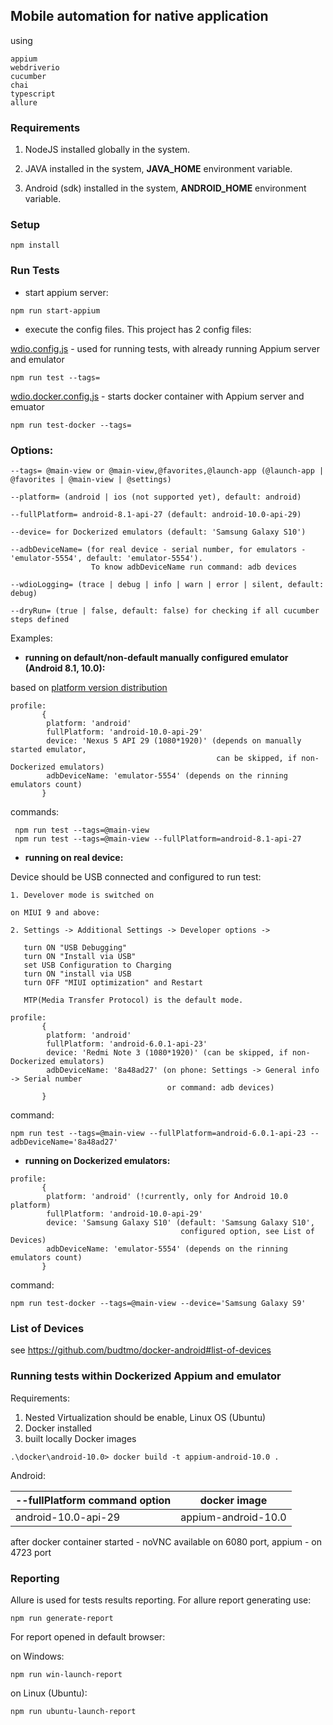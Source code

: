 
## Mobile automation for native application

using
```
appium
webdriverio
cucumber
chai
typescript
allure
```

### Requirements

1. NodeJS installed globally in the system.

2. JAVA installed in the system, **JAVA_HOME** environment variable.

3. Android (sdk) installed in the system, **ANDROID_HOME** environment variable.


### Setup

```
npm install
```

### Run Tests

* start appium server:

```
npm run start-appium
```

* execute the config files. This project has 2 config files:

[wdio.config.js](config/wdio.conf.js) - used for running tests, with already running Appium server
and emulator

```
npm run test --tags=
```

[wdio.docker.config.js](config/wdio.docker.conf.js) - starts docker container with Appium server and emuator

```
npm run test-docker --tags=
```

### Options:
```
--tags= @main-view or @main-view,@favorites,@launch-app (@launch-app | @favorites | @main-view | @settings)

--platform= (android | ios (not supported yet), default: android)

--fullPlatform= android-8.1-api-27 (default: android-10.0-api-29)

--device= for Dockerized emulators (default: 'Samsung Galaxy S10')

--adbDeviceName= (for real device - serial number, for emulators - 'emulator-5554', default: 'emulator-5554').
                  To know adbDeviceName run command: adb devices

--wdioLogging= (trace | debug | info | warn | error | silent, default: debug)

--dryRun= (true | false, default: false) for checking if all cucumber steps defined
```

Examples:

* **running on default/non-default manually configured emulator (Android 8.1, 10.0):**

based on [platform version distribution](https://developer.android.com/about/dashboards/index.html?utm_source=suzunone)

```
profile:
       {
        platform: 'android'
        fullPlatform: 'android-10.0-api-29'
        device: 'Nexus 5 API 29 (1080*1920)' (depends on manually started emulator,
                                              can be skipped, if non-Dockerized emulators)
        adbDeviceName: 'emulator-5554' (depends on the rinning emulators count)
       }
```

commands:
```
 npm run test --tags=@main-view
 npm run test --tags=@main-view --fullPlatform=android-8.1-api-27
```

* **running on real device:**

Device should be USB connected and configured to run test:
```
1. Develover mode is switched on

on MIUI 9 and above:

2. Settings -> Additional Settings -> Developer options ->

   turn ON "USB Debugging"
   turn ON "Install via USB"
   set USB Configuration to Charging
   turn ON "install via USB
   turn OFF "MIUI optimization" and Restart

   MTP(Media Transfer Protocol) is the default mode.
```

```
profile:
       {
        platform: 'android'
        fullPlatform: 'android-6.0.1-api-23'
        device: 'Redmi Note 3 (1080*1920)' (can be skipped, if non-Dockerized emulators)
        adbDeviceName: '8a48ad27' (on phone: Settings -> General info -> Serial number
                                   or command: adb devices)
       }
```

command:
```
npm run test --tags=@main-view --fullPlatform=android-6.0.1-api-23 --adbDeviceName='8a48ad27'
```

* **running on Dockerized emulators:**
```
profile:
       {
        platform: 'android' (!currently, only for Android 10.0 platform)
        fullPlatform: 'android-10.0-api-29'
        device: 'Samsung Galaxy S10' (default: 'Samsung Galaxy S10',
                                      configured option, see List of Devices)
        adbDeviceName: 'emulator-5554' (depends on the rinning emulators count)
       }
```

command:
```
npm run test-docker --tags=@main-view --device='Samsung Galaxy S9'
```

### List of Devices

see https://github.com/budtmo/docker-android#list-of-devices

### Running tests within Dockerized Appium and emulator

Requirements:

1. Nested Virtualization should be enable, Linux OS (Ubuntu)
2. Docker installed
3. built locally Docker images

```
.\docker\android-10.0> docker build -t appium-android-10.0 .

```

Android:

| --fullPlatform command option | docker image        |
| ----------------------------- | ------------------- |
| android-10.0-api-29           | appium-android-10.0 |

after docker container started - noVNC available on 6080 port, appium - on 4723 port


### Reporting

Allure is used for tests results reporting. For allure report generating use:

```
npm run generate-report
```

For report opened in default browser:

on Windows:

```
npm run win-launch-report
```

on Linux (Ubuntu):

```
npm run ubuntu-launch-report
```